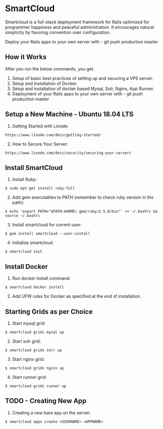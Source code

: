 # SmartCloud
Smartcloud is a full-stack deployment framework for Rails optimized for programmer happiness and peaceful administration. It encourages natural simplicity by favoring convention over configuration.

Deploy your Rails apps to your own server with - git push production master

## How it Works

After you run the below commands, you get.
1. Setup of basic best practices of setting up and securing a VPS server.
2. Setup and installation of Docker.
3. Setup and installation of docker based Mysql, Solr, Nginx, App Runner.
4. Deployment of your Rails apps to your own server with - git push production master

## Setup a New Machine - Ubuntu 18.04 LTS
1. Getting Started with Linode:
```
https://www.linode.com/docs/getting-started/
```
2. How to Secure Your Server:
```
https://www.linode.com/docs/security/securing-your-server/
```

## Install SmartCloud
1. Install Ruby:
```
$ sudo apt-get install ruby-full
```
2. Add gem executables to PATH (remember to check ruby version in the path):
```
$ echo 'export PATH="$PATH:$HOME/.gem/ruby/2.5.0/bin"' >> ~/.bashrc && source ~/.bashrc
```
3. Install smartcloud for current user:
```
$ gem install smartcloud --user-install
```
4. Initialize smartcloud:
```
$ smartcloud init
```

<!--
## TODO - Setup Machine
1. Getting Started and Securing your Server:
```
$ smartcloud machine install
```
-->

## Install Docker
1. Run docker install command:
```
$ smartcloud docker install
```
2. Add UFW rules for Docker as specified at the end of installation.

## Starting Grids as per Choice
1. Start mysql grid:
```
$ smartcloud grids mysql up
```
2. Start solr grid:
```
$ smartcloud grids solr up
```
3. Start nginx grid:
```
$ smartcloud grids nginx up
```
4. Start runner grid:
```
$ smartcloud grids runner up
```

## TODO - Creating New App
1. Creating a new bare app on the server:
```
$ smartcloud apps create <USERNAME> <APPNAME>
```
